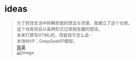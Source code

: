 # ideas
> 为了抓住生活中转瞬即逝的想法与灵感，我建立了这个仓库。  
> 这个仓库将会以各种形式记录我有趣的想法。  
> 本来打算写HTML的，但是我不怎么会···  
> 本场MVP：DeepSeekR1模型。  
> [目录](https://80yearoldboy.github.io/ideas/content.md)  
![image](https://cdn.luogu.com.cn/upload/usericon/1144516.png)

